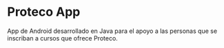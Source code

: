 # Proteco App
App de Android desarrollado en Java para el apoyo a las personas que se inscriban a cursos que ofrece Proteco.
